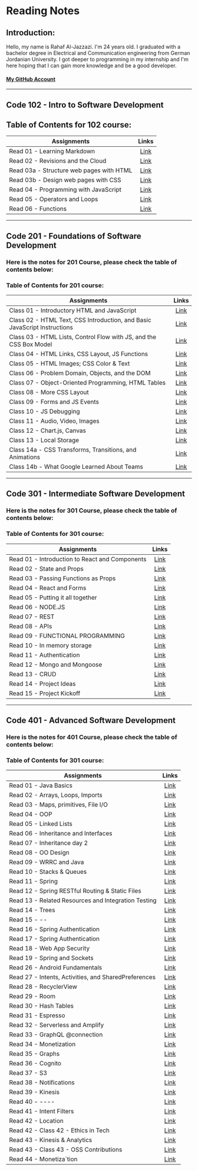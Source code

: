 # Reading Notes
## Introduction:
Hello, my name is Rahaf Al-Jazzazi. I'm 24 years old. I graduated with a bachelor degree in Electrical and Communication engineering from German Jordanian University. I got deeper to programming in my internship and I'm here hoping that I can gain more knowledge and be a good developer.
#### [My GitHub Account](https://github.com/RahafJ96) 

___
## Code 102 - Intro to Software Development

## Table of Contents for 102 course:

| Assignments   | Links         |
| ------------- |:-------------:|
| Read 01 - Learning Markdown       | [Link](102/read01.md) | 
| Read 02 - Revisions and the Cloud    | [Link](102/read02.md)    |
| Read 03a - Structure web pages with HTML       | [Link](102/read03a.md) | 
| Read 03b - Design web pages with CSS	     | [Link](102/read03b.md)    |
| Read 04 - Programming with JavaScript | [Link](102/read04.md)|
| Read 05 - Operators and Loops | [Link](102/read05.md)|
| Read 06 - Functions | [Link](102/read06.md)|

___
## Code 201 - Foundations of Software Development

### Here is the notes for 201 Course, please check the table of contents below:

### **Table of Contents for 201 course:**

| Assignments   | Links         |
| ------------- |:-------------:|
| Class 01 - Introductory HTML and JavaScript | [Link](201/class01.md)| 
| Class 02 - HTML Text, CSS Introduction, and Basic JavaScript Instructions | [Link](201/class02.md)|
| Class 03 - HTML Lists, Control Flow with JS, and the CSS Box Model | [Link](201/class03.md)| 
| Class 04 - HTML Links, CSS Layout, JS Functions | [Link](201/class04.md)|
| Class 05 - HTML Images; CSS Color & Text | [Link](201/class05.md)|
| Class 06 - Problem Domain, Objects, and the DOM | [Link](201/class06.md)|
| Class 07 - Object-Oriented Programming, HTML Tables| [Link](201/class07.md)| 
| Class 08 - More CSS Layout| [Link](201/class08.md)|
| Class 09 - Forms and JS Events| [Link](201/class09.md)| 
| Class 10 - JS Debugging| [Link](201/class10.md)|
| Class 11 - Audio, Video, Images | [Link](201/class11.md)|
| Class 12 - Chart.js, Canvas | [Link](201/class12.md)|
| Class 13 - Local Storage | [Link](201/class13.md)|
| Class 14a - CSS Transforms, Transitions, and Animations | [Link](201/class14a.md)|
| Class 14b - What Google Learned About Teams| [Link](201/class14b.md)|


___
## Code 301 - Intermediate Software Development

### Here is the notes for 301 Course, please check the table of contents below:

### **Table of Contents for 301 course:**

| Assignments   | Links         |
| ------------- |:-------------:|
| Read 01 - Introduction to React and Components       | [Link](301/read01.md) | 
| Read 02 - State and Props   | [Link](301/read02.md)    |
| Read 03 - Passing Functions as Props     | [Link](301/read03.md) | 
| Read 04 - React and Forms     | [Link](301/read04.md)    |
| Read 05 - Putting it all together | [Link](301/read05.md)|
| Read 06 - NODE.JS | [Link](301/read06.md)|
| Read 07 - REST | [Link](301/read07.md)|
| Read 08 - APIs    | [Link](301/read08.md) | 
| Read 09 - FUNCTIONAL PROGRAMMING  | [Link](301/read09.md)    |
| Read 10 - In memory storage      | [Link](301/read10.md) | 
| Read 11 - Authentication    | [Link](301/read11.md)    |
| Read 12 - Mongo and Mongoose | [Link](301/read12.md)|
| Read 13 - CRUD| [Link](301/read13.md)|
| Read 14 - Project Ideas | [Link](301/read14.md)|
| Read 15 - Project Kickoff | [Link](301/read15.md)|

___
## Code 401 - Advanced Software Development

### Here is the notes for 401 Course, please check the table of contents below:

### **Table of Contents for 301 course:**

| Assignments   | Links         |
| ------------- |:-------------:|
| Read 01 - Java Basics       | [Link](401/read01.md) | 
| Read 02 - Arrays, Loops, Imports   | [Link](401/read02.md)    |
| Read 03 - Maps, primitives, File I/O     | [Link](401/read03.md) | 
| Read 04 - OOP   | [Link](401/read04.md)    |
| Read 05 - Linked Lists | [Link](401/read05.md)|
| Read 06 - Inheritance and Interfaces | [Link](401/read06.md)|
| Read 07 - Inheritance day 2 | [Link](401/read07.md)|
| Read 08 - OO Design    | [Link](401/read08.md) | 
| Read 09 - WRRC and Java  | [Link](401/read09.md)    |
| Read 10 - Stacks & Queues | [Link](401/read10.md) | 
| Read 11 - Spring    | [Link](401/read11.md)    |
| Read 12 - Spring RESTful Routing & Static Files	 | [Link](401/read12.md)|
| Read 13 - Related Resources and Integration Testing | [Link](401/read13.md)|
| Read 14 - Trees | [Link](401/read14.md)|
| Read 15 - -- | [Link](401/read15.md)|
| Read 16 - Spring Authentication | [Link](401/read16.md)|
| Read 17 - Spring Authentication | [Link](401/read17.md)|
| Read 18 - Web App Security | [Link](401/read18.md)|
| Read 19 - Spring and Sockets | [Link](401/read19.md)|
| Read 26 - Android Fundamentals | [Link](401/read20.md)|
| Read 27 - Intents, Activities, and SharedPreferences | [Link](401/read21.md)|
| Read 28 - RecyclerView | [Link](401/read22.md)|
| Read 29 - Room | [Link](401/read23.md)|
| Read 30 - Hash Tables | [Link](401/read24.md)|
| Read 31 - Espresso | [Link](401/read25.md)|
| Read 32 - Serverless and Amplify | [Link](401/read26.md)|
| Read 33 - GraphQL @connection | [Link](401/read27.md)|
| Read 34 - Monetization | [Link](401/read28.md)|
| Read 35 - Graphs | [Link](401/read29.md)|
| Read 36 - Cognito | [Link](401/read30.md)|
| Read 37 - S3 | [Link](401/read30.md)|
| Read 38 - Notifications | [Link](401/read30.md)|
| Read 39 - Kinesis | [Link](401/read30.md)|
| Read 40 -   ----  | [Link](401/read30.md)|
| Read 41 - Intent Filters | [Link](401/read30.md)|
| Read 42 - Location | [Link](401/read30.md)|
| Read 42 - Class 42 - Ethics in Tech | [Link](401/read30.md)|
| Read 43 - Kinesis & Analytics | [Link](401/read30.md)|
| Read 43 - Class 43 - OSS Contributions | [Link](401/read30.md)|
| Read 44 - Monetiza`tion | [Link](401/read30.md)|